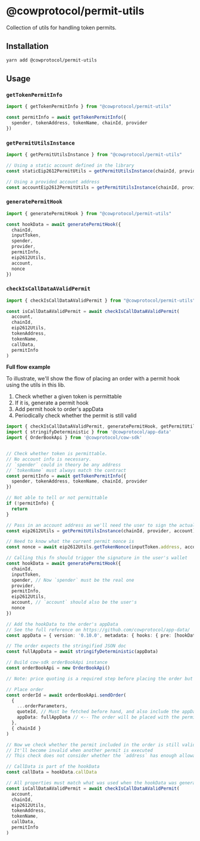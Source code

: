 # @cowprotocol/permit-utils

Collection of utils for handling token permits.

## Installation

```bash
yarn add @cowprotocol/permit-utils
```

## Usage

### `getTokenPermitInfo`

```typescript
import { getTokenPermitInfo } from "@cowprotocol/permit-utils"

const permitInfo = await getTokenPermitInfo({
  spender, tokenAddress, tokenName, chainId, provider
})
```

### `getPermitUtilsInstance`

```typescript
import { getPermitUtilsInstance } from "@cowprotocol/permit-utils"

// Using a static account defined in the library
const staticEip2612PermitUtils = getPermitUtilsInstance(chainId, provider)

// Using a provided account address
const accountEip2612PermitUtils = getPermitUtilsInstance(chainId, provider, account)
```

### `generatePermitHook`

```typescript
import { generatePermitHook } from "@cowprotocol/permit-utils"

const hookData = await generatePermitHook({
  chainId,
  inputToken,
  spender,
  provider,
  permitInfo,
  eip2612Utils,
  account,
  nonce
})
```

### `checkIsCallDataAValidPermit`

```typescript
import { checkIsCallDataAValidPermit } from "@cowprotocol/permit-utils"

const isCallDataAValidPermit = await checkIsCallDataAValidPermit(
  account,
  chainId,
  eip2612Utils,
  tokenAddress,
  tokenName,
  callData,
  permitInfo
)
```

**Full flow example**

To illustrate, we'll show the flow of placing an order with a permit hook using the utils in this lib. 

1. Check whether a given token is permittable
2. If it is, generate a permit hook
3. Add permit hook to order's appData
4. Periodically check whether the permit is still valid

```typescript
import { checkIsCallDataAValidPermit, generatePermitHook, getPermitUtilsInstance, getTokenPermitInfo } from '@cowprotocol/permit-utils'
import { stringifyDeterministic } from '@cowprotocol/app-data'
import { OrderBookApi } from '@cowprotocol/cow-sdk'


// Check whether token is permittable.
// No account info is necessary.
// `spender` could in theory be any address
// `tokenName` must always match the contract
const permitInfo = await getTokenPermitInfo({
  spender, tokenAddress, tokenName, chainId, provider
})

// Not able to tell or not permittable
if (!permitInfo) {
  return
}

// Pass in an account address as we'll need the user to sign the actual permit
const eip2612Utils = getPermitUtilsInstance(chainId, provider, account)

// Need to know what the current permit nonce is
const nonce = await eip2612Utils.getTokenNonce(inputToken.address, account)

// Calling this fn should trigger the signature in the user's wallet
const hookData = await generatePermitHook({
  chainId,
  inputToken,
  spender, // Now `spender` must be the real one
  provider,
  permitInfo,
  eip2612Utils,
  account, // `account` should also be the user's
  nonce
})

// Add the hookData to the order's appData
// See the full reference on https://github.com/cowprotocol/app-data/
const appData = { version: '0.10.0', metadata: { hooks: { pre: [hookData] } } }

// The order expects the stringified JSON doc
const fullAppData = await stringifyDeterministic(appData)

// Build cow-sdk orderBookApi instance
const orderBookApi = new OrderBookApi()

// Note: price quoting is a required step before placing the order but has been left out of this example for brevity

// Place order
const orderId = await orderBookApi.sendOrder(
  {
    ...orderParameters,
    quoteId, // Must be fetched before hand, and also include the appData in the params
    appData: fullAppData // <-- The order will be placed with the permit info
  },
  { chainId }
)

// Now we check whether the permit included in the order is still valid
// It'll become invalid when another permit is executed
// This check does not consider whether the `address` has enough allowance, it purelly checks the permit validity.

// CallData is part of the hookData
const callData = hookData.callData

// All properties must match what was used when the hookData was generated
const isCallDataAValidPermit = await checkIsCallDataAValidPermit(
  account,
  chainId,
  eip2612Utils,
  tokenAddress,
  tokenName,
  callData,
  permitInfo
)
```
